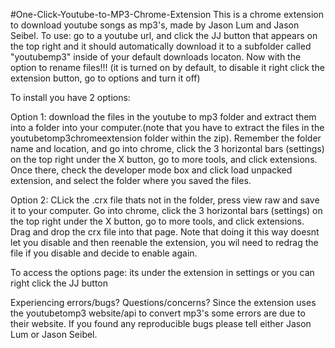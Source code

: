 #One-Click-Youtube-to-MP3-Chrome-Extension 
This is a chrome extension to download youtube songs as mp3's, made by Jason Lum and Jason Seibel. To use: go to a youtube url, and click the JJ button that appears on the top right and it should automatically download it to a subfolder called "youtubemp3" inside of your default downloads locaton. Now with the option to rename files!!! (it is turned on by default, to disable it right click the extension button, go to options and turn it off)

To install you have 2  options:

  Option 1: download the files in the youtube to mp3 folder and extract them into a folder into your computer.(note that you have to extract the files in the youtubetomp3chromeextension folder within the zip). Remember the folder name and location, and go into chrome, click the 3 horizontal bars (settings) on the top right under the X button, go to more tools, and click extensions. Once there, check the developer mode box and click load unpacked extension, and select the folder where you saved the files. 
  
  Option 2: CLick the .crx file thats not in the folder, press view raw and save it to your computer. Go into chrome, click the 3 horizontal bars (settings) on the top right under the X button, go to more tools, and click extensions. Drag and drop the crx file into that page. Note that doing it this way doesnt let you disable and then reenable the extension, you wil need to redrag the file if you disable and decide to enable again. 

To access the options page: its under the extension in settings or you can right click the JJ button 

Experiencing errors/bugs? Questions/concerns?
Since the extension uses the youtubetomp3 website/api to convert mp3's some errors are due to their website. If you found any reproducible bugs please tell either Jason Lum or Jason Seibel. 
